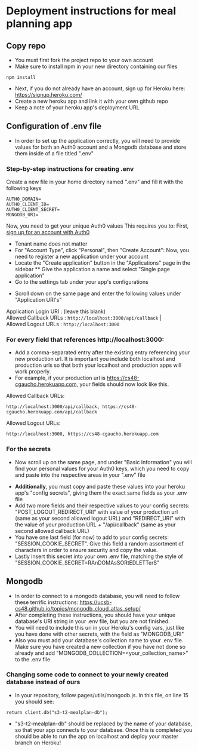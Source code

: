 # Deployment instructions for meal planning app

## Copy repo
* You must first fork the project repo to your own account
* Make sure to install npm in your new directory containing our files
```
npm install
```
* Next, if you do not already have an account, sign up for Heroku here: https://signup.heroku.com/
* Create a new heroku app and link it with your own github repo
* Keep a note of your heroku app's deployment URL

## Configuration of .env file
* In order to set up the application correctly, you will need to provide values for both an Auth0 account and a Mongodb database and store them inside of a file titled ".env"

### Step-by-step instructions for creating .env
Create a new file in your home directory named ".env" and fill it with the following keys
```
AUTH0_DOMAIN=
AUTH0_CLIENT_ID=
AUTH0_CLIENT_SECRET=
MONGODB_URI=
```

Now, you need to get your unique Auth0 values
This requires you to:
First, [sign up for an account with Auth0](https://auth0.com/signup)
* Tenant name does not matter
* For "Account Type", click "Personal", then "Create Account":
Now, you need to register a new application under your account
* Locate the "Create application" button in the "Applications" page in the sidebar
** Give the application a name and select "Single page application"
* Go to the settings tab under your app's configurations
- Scroll down on the same page and enter the following values under "Application URI's"

Application Login URI : (leave this blank)                        
Allowed Callback URLs : `http://localhost:3000/api/callback`                                                                            |  
Allowed Logout URLs   : `http://localhost:3000`   
### For every field that references http://localhost:3000:
* Add a comma-separated entry after the existing entry referencing your new production url. It is important you include both localhost and production urls so that both your localhost and production apps will work properly.
* For example, if your production url is https://cs48-cgaucho.herokuapp.com, your fields should now look like this.

Allowed Callback URLs:
```
http://localhost:3000/api/callback, https://cs48-cgaucho.herokuapp.com/api/callback
```
Allowed Logout URLs:
```
http://localhost:3000, https://cs48-cgaucho.herokuapp.com
```
### For the secrets
- Now scroll up on the same page, and under "Basic Information" you will find your personal values for your Auth0 keys, which you need to copy and paste into the respective areas in your ".env" file
* **Additionally**, you must copy and paste these values into your heroku app's "config secrets", giving them the exact same fields as your .env file
* Add two more fields and their respective values to your config secrets: "POST_LOGOUT_REDIRECT_URI" with value of your production url (same as your second allowed logout URL) and "REDIRECT_URI" with the value of your production URL + "/api/callback" (same as your second allowed callback URL)
* You have one last field (for now) to add to your config secrets: "SESSION_COOKIE_SECRET". Give this field a random assortment of characters in order to ensure security and copy the value.
* Lastly insert this secret into your own .env file, matching the style of "SESSION_COOKIE_SECRET=RAnDOMAsSORtEDLETTerS"
## Mongodb
* In order to connect to a mongodb database, you will need to follow these terrific instructions:
https://ucsb-cs48.github.io/topics/mongodb_cloud_atlas_setup/
* After completing these instructions, you should have your unique database's URI string in your .env file, but you are not finished.
* You will need to include this uri in your Heroku's config vars, just like you have done with other secrets, with the field as "MONGODB_URI"
* Also you must add your database's collection name to your .env file. Make sure you have created a new collection if you have not done so already and add "MONGODB_COLLECTION=<your_collection_name>" to the .env file
### Changing some code to connect to your newly created database instead of ours
* In your repository, follow pages/utils/mongodb.js. In this file, on line 15 you should see:
```
return client.db("s3-t2-mealplan-db");
```
* "s3-t2-mealplan-db" should be replaced by the name of your database, so that your app connects to your database.
Once this is completed you should be able to run the app on localhost and deploy your master branch on Heroku!



